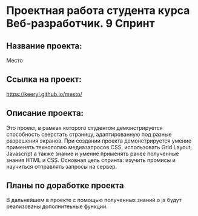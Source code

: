 
# Проектная работа студента курса Веб-разработчик. 9 Спринт

## Название проекта:

Место

## Ссылка на проект:

https://keeryl.github.io/mesto/

##  Описание проекта:

Это проект, в рамках которого студентом демонстрируется способность сверстать страницу, адаптированную под разные разрешения экранов. При создании проекта демонстрируется умение применять технологию медиазапросов CSS, использовать Grid Layout, Javascript а также знание и умение применять ранее полученные знания HTML и CSS. Основная цель спринта: изучить промисы и научиться отправлять запросы на сервер.

## Планы по доработке проекта

В дальнейшем в проекте с помощью полученных знаний о js будут реализованы дополнитеьные функции.
